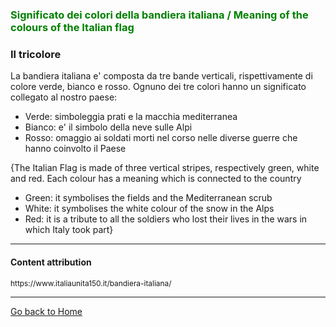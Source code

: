 <h3 style="color:green;"> Significato dei colori della bandiera italiana / Meaning of the colours of the Italian flag </h3>
<h3> Il tricolore </h3>


<p> La bandiera italiana e' composta da tre bande verticali, rispettivamente di colore verde, bianco e rosso. Ognuno dei tre colori hanno un significato collegato al nostro paese: </p>

<ul>
  <li> Verde: simboleggia  prati e la macchia mediterranea </li>
  <li> Bianco: e' il simbolo della neve sulle Alpi </li>
  <li> Rosso: omaggio ai soldati morti nel corso nelle diverse guerre che hanno coinvolto il Paese </li>
</ul>

<p> {The Italian Flag is made of three vertical stripes, respectively green, white and red. Each colour has a meaning which is connected to the country  </p>

<ul>
  <li> Green: it symbolises the fields and the Mediterranean scrub</li>
  <li> White: it symbolises the white colour of the snow in the Alps </li>
  <li> Red: it is a tribute to all the soldiers who lost their lives in the wars in which Italy took part} </li>
</ul>

<hr>

<h4>Content attribution</h4>
<p style="font-size:85%;"> 
https://www.italiaunita150.it/bandiera-italiana/
</p>

<hr>

<p>
<a style="float:right:" href="index.html" class="btn2"> Go back to Home </a>
</p>
<div style="clear.both;"> </div>
